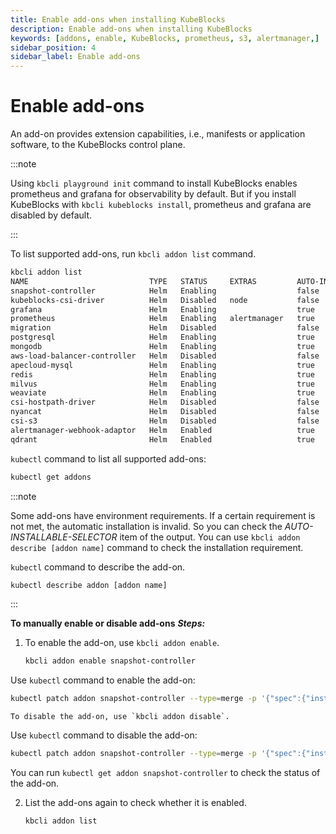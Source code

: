 ```yaml
---
title: Enable add-ons when installing KubeBlocks
description: Enable add-ons when installing KubeBlocks
keywords: [addons, enable, KubeBlocks, prometheus, s3, alertmanager,]
sidebar_position: 4
sidebar_label: Enable add-ons 
---
```


# Enable add-ons

An add-on provides extension capabilities, i.e., manifests or application software, to the KubeBlocks control plane.

:::note

Using `kbcli playground init` command to install KubeBlocks enables prometheus and grafana for observability by default. But if you install KubeBlocks with `kbcli kubeblocks install`, prometheus and grafana are disabled by default.

:::

To list supported add-ons, run `kbcli addon list` command.

```bash
kbcli addon list
NAME                           TYPE   STATUS     EXTRAS         AUTO-INSTALL   AUTO-INSTALLABLE-SELECTOR                                                
snapshot-controller            Helm   Enabling                  false          {key=KubeGitVersion,op=DoesNotContain,values=[tke]}                      
kubeblocks-csi-driver          Helm   Disabled   node           false          {key=KubeGitVersion,op=Contains,values=[eks]}                            
grafana                        Helm   Enabling                  true                                                                                    
prometheus                     Helm   Enabling   alertmanager   true                                                                                    
migration                      Helm   Disabled                  false                                                                                   
postgresql                     Helm   Enabling                  true                                                                                    
mongodb                        Helm   Enabling                  true                                                                                    
aws-load-balancer-controller   Helm   Disabled                  false          {key=KubeGitVersion,op=Contains,values=[eks]}                            
apecloud-mysql                 Helm   Enabling                  true                                                                                    
redis                          Helm   Enabling                  true                                                                                    
milvus                         Helm   Enabling                  true                                                                                    
weaviate                       Helm   Enabling                  true                                                                                    
csi-hostpath-driver            Helm   Disabled                  false          {key=KubeGitVersion,op=DoesNotContain,values=[eks aliyun gke tke aks]}   
nyancat                        Helm   Disabled                  false                                                                                   
csi-s3                         Helm   Disabled                  false                                                                                   
alertmanager-webhook-adaptor   Helm   Enabled                   true                                                                                    
qdrant                         Helm   Enabled                   true         
```

`kubectl` command to list all supported add-ons:
```bash
kubectl get addons
```

:::note

Some add-ons have environment requirements. If a certain requirement is not met, the automatic installation is invalid. So you can check the *AUTO-INSTALLABLE-SELECTOR* item of the output. 
You can use `kbcli addon describe [addon name]` command to check the installation requirement.

`kubectl` command to describe the add-on.
```bash
kubectl describe addon [addon name]
```

:::

**To manually enable or disable add-ons**
***Steps:***
1. To enable the add-on, use `kbcli addon enable`.

    ```bash
    kbcli addon enable snapshot-controller
    ```

Use `kubectl` command to enable the add-on:
```bash
kubectl patch addon snapshot-controller --type=merge -p '{"spec":{"install":{"enabled":true}}}' 
```

    To disable the add-on, use `kbcli addon disable`.

Use `kubectl` command to disable the add-on:
```bash
kubectl patch addon snapshot-controller --type=merge -p '{"spec":{"install":{"enabled":false}}}' 
```

You can run `kubectl get addon snapshot-controller` to check the status of the add-on.


2. List the add-ons again to check whether it is enabled.

    ```bash
    kbcli addon list
    ```
